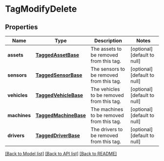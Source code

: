 # TagModifyDelete

## Properties
Name | Type | Description | Notes
------------ | ------------- | ------------- | -------------
**assets** | [**TaggedAssetBase**](TaggedAssetBase.md) | The assets to be removed from this tag. | [optional] [default to null]
**sensors** | [**TaggedSensorBase**](TaggedSensorBase.md) | The sensors to be removed from this tag. | [optional] [default to null]
**vehicles** | [**TaggedVehicleBase**](TaggedVehicleBase.md) | The vehicles to be removed from this tag. | [optional] [default to null]
**machines** | [**TaggedMachineBase**](TaggedMachineBase.md) | The machines to be removed from this tag. | [optional] [default to null]
**drivers** | [**TaggedDriverBase**](TaggedDriverBase.md) | The drivers to be removed from this tag. | [optional] [default to null]

[[Back to Model list]](../README.md#documentation-for-models) [[Back to API list]](../README.md#documentation-for-api-endpoints) [[Back to README]](../README.md)



